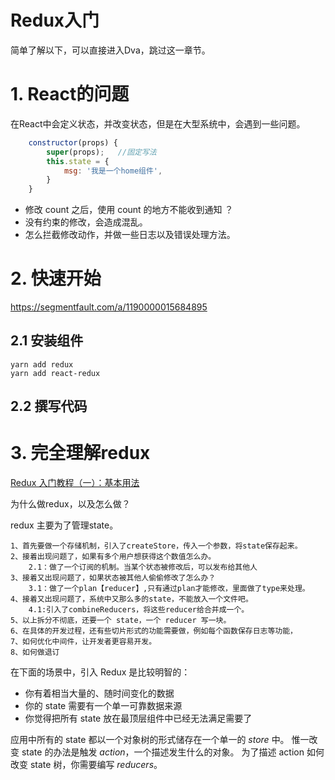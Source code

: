 # Redux入门



简单了解以下，可以直接进入Dva，跳过这一章节。



# 1. React的问题



在React中会定义状态，并改变状态，但是在大型系统中，会遇到一些问题。

```js
    constructor(props) {
        super(props);   //固定写法
        this.state = {
            msg: '我是一个home组件',
        }
    }
```



* 修改 count 之后，使用 count 的地方不能收到通知 ？
* 没有约束的修改，会造成混乱。
* 怎么拦截修改动作，并做一些日志以及错误处理方法。




# 2. 快速开始

https://segmentfault.com/a/1190000015684895



## 2.1 安装组件

```
yarn add redux
yarn add react-redux

```



## 2.2 撰写代码 







# 3. 完全理解redux

[Redux 入门教程（一）：基本用法](http://www.ruanyifeng.com/blog/2016/09/redux_tutorial_part_one_basic_usages.html)

为什么做redux，以及怎么做？

redux 主要为了管理state。

```
1、首先要做一个存储机制，引入了createStore，传入一个参数，将state保存起来。
2、接着出现问题了，如果有多个用户想获得这个数值怎么办。
	2.1：做了一个订阅的机制。当某个状态被修改后，可以发布给其他人
3、接着又出现问题了，如果状态被其他人偷偷修改了怎么办？
	3.1：做了一个plan【reducer】,只有通过plan才能修改，里面做了type来处理。
4、接着又出现问题了，系统中又那么多的state，不能放入一个文件吧。
	4.1:引入了combineReducers，将这些reducer给合并成一个。
5、以上拆分不彻底，还要一个 state，一个 reducer 写一块。
6、在具体的开发过程，还有些切片形式的功能需要做，例如每个函数保存日志等功能，
7、如何优化中间件，让开发者更容易开发。
8、如何做退订
```



在下面的场景中，引入 Redux 是比较明智的：

- 你有着相当大量的、随时间变化的数据
- 你的 state 需要有一个单一可靠数据来源
- 你觉得把所有 state 放在最顶层组件中已经无法满足需要了

应用中所有的 state 都以一个对象树的形式储存在一个单一的 *store* 中。 惟一改变 state 的办法是触发 *action*，一个描述发生什么的对象。 为了描述 action 如何改变 state 树，你需要编写 *reducers*。

